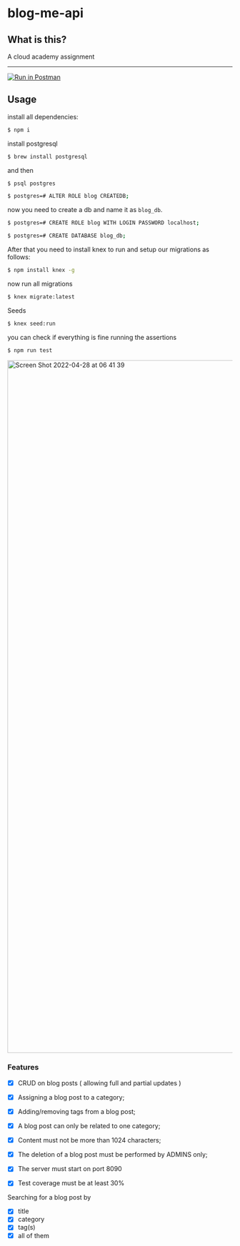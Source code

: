 # blog-me-api


## What is this?
A cloud academy assignment

___
[![Run in Postman](https://run.pstmn.io/button.svg)](https://www.getpostman.com/collections/d7855d8ad72609983199)

## Usage

install all dependencies:

```bash
$ npm i
```

install postgresql

```bash
$ brew install postgresql
```

and then
```bash
$ psql postgres
```

```bash
$ postgres=# ALTER ROLE blog CREATEDB;
```
now you need to create a db and name it as `blog_db`.

```bash
$ postgres=# CREATE ROLE blog WITH LOGIN PASSWORD localhost;
```

```bash
$ postgres=# CREATE DATABASE blog_db;
```

 After that you need to install knex to run and setup our migrations as follows:
```bash
$ npm install knex -g
```
now run all migrations
```bash
$ knex migrate:latest 
```

Seeds

```bash
$ knex seed:run
```

you can check if everything is fine running the assertions
```bash
$ npm run test
```

<img width="1552" alt="Screen Shot 2022-04-28 at 06 41 39" src="https://user-images.githubusercontent.com/33763843/165677958-4d6ea1ba-1840-41f0-8ef1-d4bce4015f59.png">


### Features

- [x] CRUD on blog posts ( allowing full and partial updates )

- [x] Assigning a blog post to a category;
- [x] Adding/removing tags from a blog post;
- [x] A blog post can only be related to one category;
- [x] Content must not be more than 1024 characters;
- [x] The deletion of a blog post must be performed by ADMINS only;
- [x] The server must start on port 8090
- [x] Test coverage must be at least 30%

Searching for a blog post by
- [x] title
- [x] category
- [x] tag(s)
- [x] all of them
